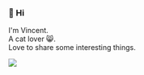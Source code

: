 ### :baby_chick: Hi

I'm Vincent.\
A cat lover :smile_cat:.\
Love to share some interesting things.


![](https://komarev.com/ghpvc/?username=VancentH&style=flat&label=PROFILE+VIEWS&color=brightgreen)

<!--
**VancentH/VancentH** is a ✨ _special_ ✨ repository because its `README.md` (this file) appears on your GitHub profile.

Here are some ideas to get you started:

- 🔭 I’m currently working on ...
- 🌱 I’m currently learning ...
- 👯 I’m looking to collaborate on ...
- 🤔 I’m looking for help with ...
- 💬 Ask me about ...
- 📫 How to reach me: ...
- 😄 Pronouns: ...
- ⚡ Fun fact: ...
-->
